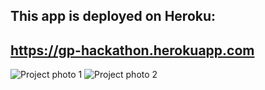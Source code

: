 ## This app is deployed on Heroku: 
## https://gp-hackathon.herokuapp.com

![Project photo 1](assets/quotes.png)
![Project photo 2](assets/quotes2.png)